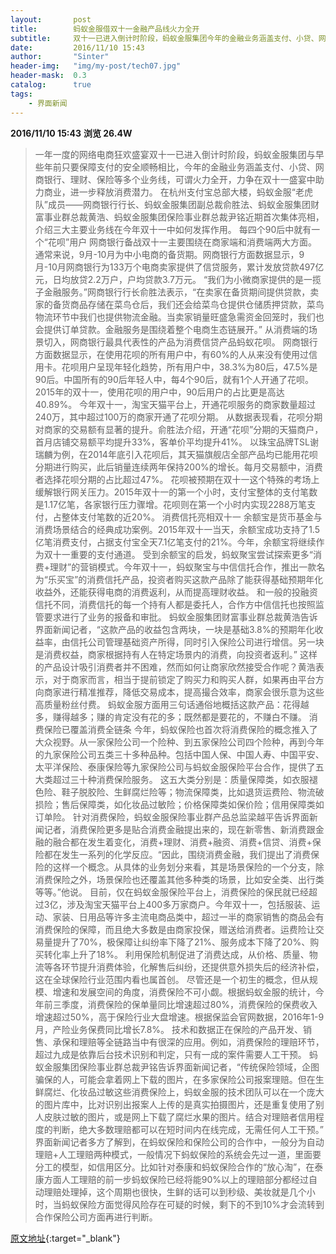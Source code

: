 ```yaml
---
layout:       post
title:        蚂蚁金服借双十一金融产品线火力全开
subtitle:     双十一已进入倒计时阶段，蚂蚁金服集团今年的金融业务涵盖支付、小贷、网商银行、理财、保险等多个业务线，可谓火力全开，力争在双十一盛宴中助力商业，进一步释放消费潜力。
date:         2016/11/10 15:43
author:       "Sinter"
header-img:   "img/my-post/tech07.jpg"
header-mask:  0.3
catalog:      true
tags:
    - 界面新闻
---
```


**2016/11/10 15:43**  **浏览 26.4W**

> 一年一度的网络电商狂欢盛宴双十一已进入倒计时阶段，蚂蚁金服集团与早些年前只要保障支付的安全顺畅相比，今年的金融业务涵盖支付、小贷、网商银行、理财、保险等多个业务线，可谓火力全开，力争在双十一盛宴中助力商业，进一步释放消费潜力。
在杭州支付宝总部大楼，蚂蚁金服“老虎队”成员——网商银行行长、蚂蚁金服集团副总裁俞胜法、蚂蚁金服集团财富事业群总裁黄浩、蚂蚁金服集团保险事业群总裁尹铭近期首次集体亮相，介绍三大主要业务线在今年双十一中如何发挥作用。
每四个90后中就有一个“花呗”用户
网商银行备战双十一主要围绕在商家端和消费端两大方面。
通常来说，9月-10月为中小电商的备货期。网商银行方面数据显示，9月-10月网商银行为133万个电商卖家提供了信贷服务，累计发放贷款497亿元，日均放贷2.2万户，户均贷款3.7万元。
“我们为小微商家提供的是一揽子金融服务。”网商银行行长俞胜法表示，“在卖家在备货期间提供贷款，卖家的备货商品存储在菜鸟仓后，我们还会给菜鸟仓提供仓储质押贷款，菜鸟物流环节中我们也提供物流金融。当卖家销量旺盛急需资金回笼时，我们也会提供订单贷款。金融服务是围绕着整个电商生态链展开。”
从消费端的场景切入，网商银行最具代表性的产品为消费信贷产品蚂蚁花呗。
网商银行方面数据显示，在使用花呗的所有用户中，有60%的人从来没有使用过信用卡。花呗用户呈现年轻化趋势，所有用户中，38.3%为80后，47.5%是90后。中国所有的90后年轻人中，每4个90后，就有1个人开通了花呗。2015年的双十一，使用花呗的用户中，90后用户的占比更是高达40.89%。
今年双十一，淘宝天猫平台上，开通花呗服务的商家数量超过240万，其中超过100万的商家开通了花呗分期。
从数据表现看，花呗分期对商家的交易额有显著的提升。俞胜法介绍，开通“花呗”分期的天猫商户，首月店铺交易额平均提升33%，客单价平均提升41%。
以珠宝品牌TSL谢瑞麟为例，在2014年底引入花呗后，其天猫旗舰店全部产品均已能用花呗分期进行购买，此后销量连续两年保持200%的增长。每月交易额中，消费者选择花呗分期的占比超过47%。
花呗被预期在双十一这个特殊的考场上缓解银行网关压力。2015年双十一的第一个小时，支付宝整体的支付笔数是1.17亿笔，各家银行压力骤增。花呗则在第一个小时内实现2288万笔支付，占整体支付笔数的近20%。
消费信托亮相双十一
余额宝是货币基金与消费场景结合的经典成功案例。2015年双十一当天，余额宝成功支持了1.5亿笔消费支付，占据支付宝全天7.1亿笔支付的21%。今年，余额宝将继续作为双十一重要的支付通道。
受到余额宝的启发，蚂蚁聚宝尝试探索更多“消费+理财”的营销模式。今年双十一，蚂蚁聚宝与中信信托合作，推出一款名为“乐买宝”的消费信托产品，投资者购买这款产品除了能获得基础预期年化收益外，还能获得电商的消费返利，从而提高理财收益。
和一般的投融资信托不同，消费信托的每一个持有人都是委托人，合作方中信信托也按照监管要求进行了业务的报备和审批。
蚂蚁金服集团财富事业群总裁黄浩告诉界面新闻记者，“这款产品的收益包含两块，一块是基础3.8%的预期年化收益率，由信托公司管理基础资产所得，同时引入保险公司进行增信。另一块是消费权益，商家根据持有人在特定场景内的消费，向投资者返利。”
这样的产品设计吸引消费者并不困难，然而如何让商家欣然接受合作呢？黄浩表示，对于商家而言，相当于提前锁定了购买力和购买人群，如果再由平台方向商家进行精准推荐，降低交易成本，提高撮合效率，商家会很乐意为这些高质量粉丝付费。
蚂蚁金服方面用三句话通俗地概括这款产品：花得越多，赚得越多；赚的肯定没有花的多；既然都是要花的，不赚白不赚。
消费保险已覆盖消费全链条
今年，蚂蚁保险也首次将消费保险的概念推入了大众视野。从一家保险公司一个险种、到五家保险公司四个险种，再到今年的九家保险公司五类三十多种品种。包括中国人保、中国人寿、中国平安、太平洋保险、泰康保险等九家保险公司与蚂蚁金服保险平台合作，提供了五大类超过三十种消费保险服务。
这五大类分别是：质量保障类，如衣服褪色险、鞋子脱胶险、生鲜腐烂险等；物流保障类，比如退货运费险、物流破损险；售后保障类，如化妆品过敏险；价格保障类如保价险；信用保障类如订单险。
针对消费保险，蚂蚁金服保险事业群产品总监梁越平告诉界面新闻记者，消费保险更多是贴合消费金融提出来的，现在新零售、新消费跟金融的融合都在发生着变化，消费+理财、消费+融资、消费+信贷、消费+保险都在发生一系列的化学反应。“因此，围绕消费金融，我们提出了消费保险的这样一个概念。从具体的业务划分来看，其是场景保险的一个分支，除消费保险之外，场景保险也还覆盖其他多种类的场景，比如安全类、出行类等等。”他说。
目前，仅在蚂蚁金服保险平台上，消费保险的保民就已经超过3亿，涉及淘宝天猫平台上400多万家商户。今年双十一，包括服装、运动、家装、日用品等许多主流电商品类中，超过一半的商家销售的商品会有消费保险的保障，而且绝大多数是由商家投保，赠送给消费者。运费险让交易量提升了70%，极保障让纠纷率下降了21%、服务成本下降了20%、购买转化率上升了18%。
利用保险机制促进了消费达成，从价格、质量、物流等各环节提升消费体验，化解售后纠纷，还提供意外损失后的经济补偿，这在全球保险行业范围内看也属首创。
尽管还是一个初生的概念，但从规模、增速和发展空间的角度，消费保险不可小觑。根据蚂蚁金服的统计，今年前三季度，消费保险的保单量同比增速超过80%，消费保险的保费收入增速超过50%，高于保险行业大盘增速。根据保监会官网数据，2016年1-9月，产险业务保费同比增长7.8%。
技术和数据正在保险的产品开发、销售、承保和理赔等全链路当中有很深的应用。例如，消费保险的理赔环节，超过九成是依靠后台技术识别和判定，只有一成的案件需要人工干预。
蚂蚁金服集团保险事业群总裁尹铭告诉界面新闻记者，“传统保险领域，企图骗保的人，可能会拿着网上下载的图片，在多家保险公司报案理赔。但在生鲜腐烂、化妆品过敏这些消费保险上，蚂蚁金服的技术团队可以在一个庞大的图片库中，比对识别出报案人上传的是真实拍摄图片，还是重复使用了别人皮肤过敏的图片，或是网上下载了腐烂水果的图片。结合对理赔者信用程度的判断，绝大多数理赔都可以在短时间内在线完成，无需任何人工干预。”
界面新闻记者多方了解到，在蚂蚁保险和保险公司的合作中，一般分为自动理赔+人工理赔两种模式，一般情况下蚂蚁保险的系统会先过一道，里面要分工的模型，如信用区分。比如针对泰康和蚂蚁保险合作的“放心淘”，在泰康方面人工理赔的前一步蚂蚁保险已经将能90%以上的理赔部分都经过自动理赔处理掉，这个周期也很快，生鲜的话可以到秒级、美妆就是几个小时，当蚂蚁保险方面觉得风险存在可疑的时候，剩下的不到10%才会流转到合作保险公司方面再进行判断。


[原文地址](http://www.jiemian.com/article/951273.html){:target="_blank"}


